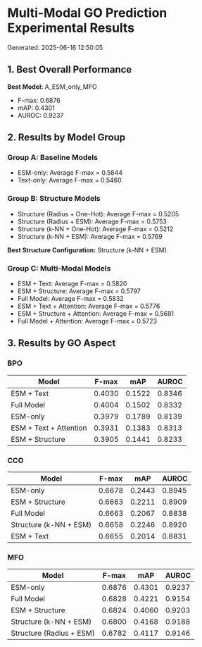 # Multi-Modal GO Prediction Experimental Results

Generated: 2025-06-16 12:50:05

## 1. Best Overall Performance

**Best Model:** A_ESM_only_MFO
- F-max: 0.6876
- mAP: 0.4301
- AUROC: 0.9237

## 2. Results by Model Group

### Group A: Baseline Models

- ESM-only: Average F-max = 0.5844
- Text-only: Average F-max = 0.5460

### Group B: Structure Models

- Structure (Radius + One-Hot): Average F-max = 0.5205
- Structure (Radius + ESM): Average F-max = 0.5753
- Structure (k-NN + One-Hot): Average F-max = 0.5212
- Structure (k-NN + ESM): Average F-max = 0.5769

**Best Structure Configuration:** Structure (k-NN + ESM)

### Group C: Multi-Modal Models

- ESM + Text: Average F-max = 0.5820
- ESM + Structure: Average F-max = 0.5797
- Full Model: Average F-max = 0.5832
- ESM + Text + Attention: Average F-max = 0.5776
- ESM + Structure + Attention: Average F-max = 0.5681
- Full Model + Attention: Average F-max = 0.5723

## 3. Results by GO Aspect

### BPO

| Model | F-max | mAP | AUROC |
|-------|-------|-----|-------|
| ESM + Text | 0.4030 | 0.1522 | 0.8346 |
| Full Model | 0.4004 | 0.1502 | 0.8332 |
| ESM-only | 0.3979 | 0.1789 | 0.8139 |
| ESM + Text + Attention | 0.3931 | 0.1383 | 0.8313 |
| ESM + Structure | 0.3905 | 0.1441 | 0.8233 |

### CCO

| Model | F-max | mAP | AUROC |
|-------|-------|-----|-------|
| ESM-only | 0.6678 | 0.2443 | 0.8945 |
| ESM + Structure | 0.6663 | 0.2211 | 0.8909 |
| Full Model | 0.6663 | 0.2067 | 0.8838 |
| Structure (k-NN + ESM) | 0.6658 | 0.2246 | 0.8920 |
| ESM + Text | 0.6655 | 0.2014 | 0.8831 |

### MFO

| Model | F-max | mAP | AUROC |
|-------|-------|-----|-------|
| ESM-only | 0.6876 | 0.4301 | 0.9237 |
| Full Model | 0.6828 | 0.4221 | 0.9154 |
| ESM + Structure | 0.6824 | 0.4060 | 0.9203 |
| Structure (k-NN + ESM) | 0.6800 | 0.4168 | 0.9188 |
| Structure (Radius + ESM) | 0.6782 | 0.4117 | 0.9146 |

